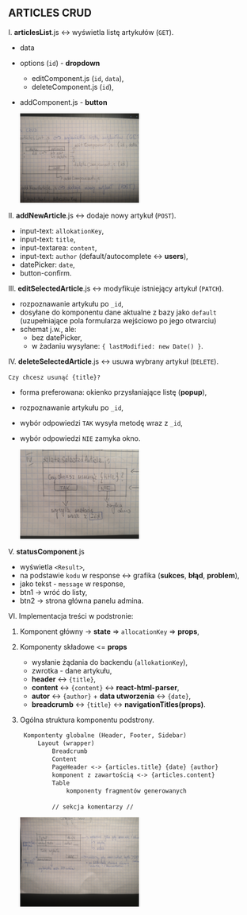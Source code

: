 ## ARTICLES CRUD
I. **articlesList**.js <-> wyświetla listę artykułów (`GET`).
- data
- options (`id`) - **dropdown**
	- editComponent.js (`id`, `data`),
	- deleteComponent.js (`id`),
- addComponent.js - **button**

	<img src="./drafts/articles-list-structure.jpg" width="50%" title="Lista artykułów" />

II. **addNewArticle**.js <-> dodaje nowy artykuł (`POST`).

 - input-text: `allokationKey`,
 - input-text: `title`,
 - input-textarea: `content`,
 - input-text: `author` (default/autocomplete <-> **users**),
 - datePicker: `date`,
 - button-confirm.

III. **editSelectedArticle**.js <-> modyfikuje istniejący artykuł (`PATCH`).

- rozpoznawanie artykułu po `_id`,
- dosyłane do komponentu dane aktualne z bazy jako `default` (uzupełniające pola formularza wejściowo po jego otwarciu)
- schemat j.w., ale:
 	 - bez datePicker,
	 - w żadaniu wysyłane: `{ lastModified: new Date() }`.

IV. **deleteSelectedArticle**.js <-> usuwa wybrany artykuł (`DELETE`).

`Czy chcesz usunąć {title}?`

- forma preferowana: okienko przysłaniające listę (**popup**),
- rozpoznawanie artykułu po `_id`,
- wybór odpowiedzi `TAK` wysyła metodę wraz z `_id`,
- wybór odpowiedzi `NIE` zamyka okno.

	<img src="./drafts/delete-article-structure.jpg" width="50%" title="Struktura popupa usuwania artykułu" />

V. **statusComponent**.js

- wyświetla `<Result>`,
- na podstawie `kodu` w response <-> grafika (**sukces**, **błąd**, **problem**),
- jako tekst - `message` w response,
- btn1 -> wróć do listy,
- btn2 -> strona główna panelu admina.

VI. Implementacja treści w podstronie:

 1. Komponent główny -> **state** => `allocationKey` => **props**,
 2. Komponenty składowe <= **props**
	 
	 - wysłanie żądania do backendu (`allokationKey`),
	 - zwrotka - dane artykułu,
	 - **header** <-> `{title}`,
	 - **content** <-> `{content}` <-> **react-html-parser**,
	 - **autor** <-> `{author}` + **data utworzenia** <-> `{date}`,
	 - **breadcrumb** <-> `{title}` <-> **navigationTitles(props)**.

3. Ogólna struktura komponentu podstrony.
	
		Kompontenty globalne (Header, Footer, Sidebar)
			Layout (wrapper)
				Breadcrumb
				Content
				PageHeader <-> {articles.title} {date} {author}
				komponent z zawartością <-> {articles.content}
				Table
					komponenty fragmentów generowanych
				
				// sekcja komentarzy //

	<img src="./drafts/article-structure.jpg" width="50%" title="Struktura artykułu" />
	